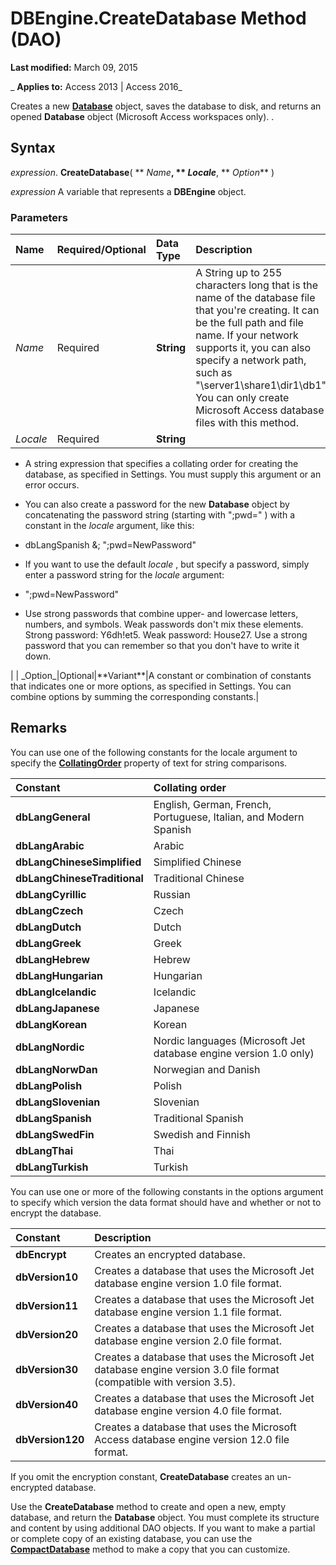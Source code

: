 
# DBEngine.CreateDatabase Method (DAO)

 **Last modified:** March 09, 2015

 _ **Applies to:** Access 2013 | Access 2016_

Creates a new  **[Database](6cf2ddf8-3957-a15e-5eeb-85f81c1e415e.md)** object, saves the database to disk, and returns an opened **Database** object (Microsoft Access workspaces only). .


## Syntax

 _expression_. **CreateDatabase**( ** _Name_**, ** _Locale_**, ** _Option_** )

 _expression_ A variable that represents a **DBEngine** object.


### Parameters



|**Name**|**Required/Optional**|**Data Type**|**Description**|
|:-----|:-----|:-----|:-----|
| _Name_|Required|**String**|A String up to 255 characters long that is the name of the database file that you're creating. It can be the full path and file name. If your network supports it, you can also specify a network path, such as "\\server1\share1\dir1\db1". You can only create Microsoft Access database files with this method.|
| _Locale_|Required|**String**|
<ul xmlns:xlink="http://www.w3.org/1999/xlink" xmlns:mtps="http://msdn2.microsoft.com/mtps" xmlns:mshelp="http://msdn.microsoft.com/mshelp" xmlns:ddue="http://ddue.schemas.microsoft.com/authoring/2003/5" xmlns:msxsl="urn:schemas-microsoft-com:xslt"><li><p>A string expression that specifies a collating order for creating the database, as specified in Settings. You must supply this argument or an error occurs.</p></li><li><p>You can also create a password for the new <b>Database</b>  object by concatenating the password string (starting with <span class="code">";pwd=" 
</span>) with a constant in the <i>locale</i>  argument, like this:</p></li><li><p><span class="code">dbLangSpanish &; ";pwd=NewPassword" 
</span></p></li><li><p>If you want to use the default <i>locale</i> , but specify a password, simply enter a password string for the <i>locale</i>  argument:</p></li><li><p><span class="code">";pwd=NewPassword" 
</span></p></li><li><p>Use strong passwords that combine upper- and lowercase letters, numbers, and symbols. Weak passwords don't mix these elements. Strong password: Y6dh!et5. Weak password: House27. Use a strong password that you can remember so that you don't have to write it down.</p></li></ul>|
| _Option_|Optional|**Variant**|A constant or combination of constants that indicates one or more options, as specified in Settings. You can combine options by summing the corresponding constants.|

## Remarks

You can use one of the following constants for the locale argument to specify the  **[CollatingOrder](7f6c35bf-e5f9-8423-608e-bc072ca09141.md)** property of text for string comparisons.



|**Constant**|**Collating order**|
|:-----|:-----|
|**dbLangGeneral**|English, German, French, Portuguese, Italian, and Modern Spanish|
|**dbLangArabic**|Arabic|
|**dbLangChineseSimplified**|Simplified Chinese|
|**dbLangChineseTraditional**|Traditional Chinese|
|**dbLangCyrillic**|Russian|
|**dbLangCzech**|Czech|
|**dbLangDutch**|Dutch|
|**dbLangGreek**|Greek|
|**dbLangHebrew**|Hebrew|
|**dbLangHungarian**|Hungarian|
|**dbLangIcelandic**|Icelandic|
|**dbLangJapanese**|Japanese|
|**dbLangKorean**|Korean|
|**dbLangNordic**|Nordic languages (Microsoft Jet database engine version 1.0 only)|
|**dbLangNorwDan**|Norwegian and Danish|
|**dbLangPolish**|Polish|
|**dbLangSlovenian**|Slovenian|
|**dbLangSpanish**|Traditional Spanish|
|**dbLangSwedFin**|Swedish and Finnish|
|**dbLangThai**|Thai|
|**dbLangTurkish**|Turkish|
You can use one or more of the following constants in the options argument to specify which version the data format should have and whether or not to encrypt the database.



|**Constant**|**Description**|
|:-----|:-----|
|**dbEncrypt**|Creates an encrypted database.|
|**dbVersion10**|Creates a database that uses the Microsoft Jet database engine version 1.0 file format.|
|**dbVersion11**|Creates a database that uses the Microsoft Jet database engine version 1.1 file format.|
|**dbVersion20**|Creates a database that uses the Microsoft Jet database engine version 2.0 file format.|
|**dbVersion30**|Creates a database that uses the Microsoft Jet database engine version 3.0 file format (compatible with version 3.5).|
|**dbVersion40**|Creates a database that uses the Microsoft Jet database engine version 4.0 file format.|
|**dbVersion120**|Creates a database that uses the Microsoft Access database engine version 12.0 file format.|
If you omit the encryption constant,  **CreateDatabase** creates an un-encrypted database.

Use the  **CreateDatabase** method to create and open a new, empty database, and return the **Database** object. You must complete its structure and content by using additional DAO objects. If you want to make a partial or complete copy of an existing database, you can use the **[CompactDatabase](03f3a156-005a-4b71-81b0-598f326f7d42.md)** method to make a copy that you can customize.


